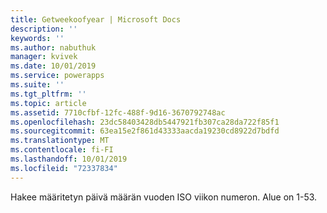```yaml
---
title: Getweekoofyear | Microsoft Docs
description: ''
keywords: ''
ms.author: nabuthuk
manager: kvivek
ms.date: 10/01/2019
ms.service: powerapps
ms.suite: ''
ms.tgt_pltfrm: ''
ms.topic: article
ms.assetid: 7710cfbf-12fc-488f-9d16-3670792748ac
ms.openlocfilehash: 23dc58403428db5447921fb307ca28da722f85f1
ms.sourcegitcommit: 63ea15e2f861d43333aacda19230cd8922d7bdfd
ms.translationtype: MT
ms.contentlocale: fi-FI
ms.lasthandoff: 10/01/2019
ms.locfileid: "72337834"
---
```

Hakee määritetyn päivä määrän vuoden ISO viikon numeron. Alue on 1-53.
